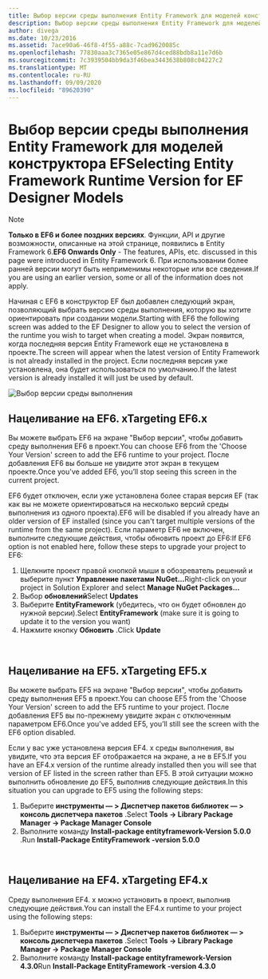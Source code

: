 ```yaml
---
title: Выбор версии среды выполнения Entity Framework для моделей конструктора EF — EF6
description: Выбор версии среды выполнения Entity Framework для моделей конструктора EF в Entity Framework 6
author: divega
ms.date: 10/23/2016
ms.assetid: 7ace90a6-46f8-4f55-a88c-7cad9620085c
ms.openlocfilehash: 77830aaa3c7365e05e867d4ced88bdb8a11e7d6b
ms.sourcegitcommit: 7c3939504bb9da3f46bea3443638b808c04227c2
ms.translationtype: MT
ms.contentlocale: ru-RU
ms.lasthandoff: 09/09/2020
ms.locfileid: "89620390"
---
```

# <a name="selecting-entity-framework-runtime-version-for-ef-designer-models"></a><span data-ttu-id="2f908-103">Выбор версии среды выполнения Entity Framework для моделей конструктора EF</span><span class="sxs-lookup"><span data-stu-id="2f908-103">Selecting Entity Framework Runtime Version for EF Designer Models</span></span>
> [!NOTE]
> <span data-ttu-id="2f908-104">**Только в EF6 и более поздних версиях**. Функции, API и другие возможности, описанные на этой странице, появились в Entity Framework 6.</span><span class="sxs-lookup"><span data-stu-id="2f908-104">**EF6 Onwards Only** - The features, APIs, etc. discussed in this page were introduced in Entity Framework 6.</span></span> <span data-ttu-id="2f908-105">При использовании более ранней версии могут быть неприменимы некоторые или все сведения.</span><span class="sxs-lookup"><span data-stu-id="2f908-105">If you are using an earlier version, some or all of the information does not apply.</span></span>

<span data-ttu-id="2f908-106">Начиная с EF6 в конструктор EF был добавлен следующий экран, позволяющий выбрать версию среды выполнения, которую вы хотите ориентировать при создании модели.</span><span class="sxs-lookup"><span data-stu-id="2f908-106">Starting with EF6 the following screen was added to the EF Designer to allow you to select the version of the runtime you wish to target when creating a model.</span></span> <span data-ttu-id="2f908-107">Экран появится, когда последняя версия Entity Framework еще не установлена в проекте.</span><span class="sxs-lookup"><span data-stu-id="2f908-107">The screen will appear when the latest version of Entity Framework is not already installed in the project.</span></span> <span data-ttu-id="2f908-108">Если последняя версия уже установлена, она будет использоваться по умолчанию.</span><span class="sxs-lookup"><span data-stu-id="2f908-108">If the latest version is already installed it will just be used by default.</span></span>

![Выбор версии среды выполнения](~/ef6/media/screen.png)

## <a name="targeting-ef6x"></a><span data-ttu-id="2f908-110">Нацеливание на EF6. x</span><span class="sxs-lookup"><span data-stu-id="2f908-110">Targeting EF6.x</span></span>

<span data-ttu-id="2f908-111">Вы можете выбрать EF6 на экране "Выбор версии", чтобы добавить среду выполнения EF6 в проект.</span><span class="sxs-lookup"><span data-stu-id="2f908-111">You can choose EF6 from the 'Choose Your Version' screen to add the EF6 runtime to your project.</span></span> <span data-ttu-id="2f908-112">После добавления EF6 вы больше не увидите этот экран в текущем проекте.</span><span class="sxs-lookup"><span data-stu-id="2f908-112">Once you've added EF6, you’ll stop seeing this screen in the current project.</span></span>

<span data-ttu-id="2f908-113">EF6 будет отключен, если уже установлена более старая версия EF (так как вы не можете ориентироваться на несколько версий среды выполнения из одного проекта).</span><span class="sxs-lookup"><span data-stu-id="2f908-113">EF6 will be disabled if you already have an older version of EF installed (since you can't target multiple versions of the runtime from the same project).</span></span> <span data-ttu-id="2f908-114">Если параметр EF6 не включен, выполните следующие действия, чтобы обновить проект до EF6:</span><span class="sxs-lookup"><span data-stu-id="2f908-114">If EF6 option is not enabled here, follow these steps to upgrade your project to EF6:</span></span>

1.  <span data-ttu-id="2f908-115">Щелкните проект правой кнопкой мыши в обозреватель решений и выберите пункт **Управление пакетами NuGet...**</span><span class="sxs-lookup"><span data-stu-id="2f908-115">Right-click on your project in Solution Explorer and select **Manage NuGet Packages...**</span></span>
2.  <span data-ttu-id="2f908-116">Выбор **обновлений**</span><span class="sxs-lookup"><span data-stu-id="2f908-116">Select **Updates**</span></span>
3.  <span data-ttu-id="2f908-117">Выберите **EntityFramework** (убедитесь, что он будет обновлен до нужной версии).</span><span class="sxs-lookup"><span data-stu-id="2f908-117">Select **EntityFramework** (make sure it is going to update it to the version you want)</span></span>
4.  <span data-ttu-id="2f908-118">Нажмите кнопку **Обновить** .</span><span class="sxs-lookup"><span data-stu-id="2f908-118">Click **Update**</span></span>

 

## <a name="targeting-ef5x"></a><span data-ttu-id="2f908-119">Нацеливание на EF5. x</span><span class="sxs-lookup"><span data-stu-id="2f908-119">Targeting EF5.x</span></span>

<span data-ttu-id="2f908-120">Вы можете выбрать EF5 на экране "Выбор версии", чтобы добавить среду выполнения EF5 в проект.</span><span class="sxs-lookup"><span data-stu-id="2f908-120">You can choose EF5 from the 'Choose Your Version' screen to add the EF5 runtime to your project.</span></span> <span data-ttu-id="2f908-121">После добавления EF5 вы по-прежнему увидите экран с отключенным параметром EF6.</span><span class="sxs-lookup"><span data-stu-id="2f908-121">Once you've added EF5, you’ll still see the screen with the EF6 option disabled.</span></span>

<span data-ttu-id="2f908-122">Если у вас уже установлена версия EF4. x среды выполнения, вы увидите, что эта версия EF отображается на экране, а не в EF5.</span><span class="sxs-lookup"><span data-stu-id="2f908-122">If you have an EF4.x version of the runtime already installed then you will see that version of EF listed in the screen rather than EF5.</span></span> <span data-ttu-id="2f908-123">В этой ситуации можно выполнить обновление до EF5, выполнив следующие действия.</span><span class="sxs-lookup"><span data-stu-id="2f908-123">In this situation you can upgrade to EF5 using the following steps:</span></span>

1.  <span data-ttu-id="2f908-124">Выберите **инструменты — &gt; Диспетчер пакетов библиотек — &gt; консоль диспетчера пакетов** .</span><span class="sxs-lookup"><span data-stu-id="2f908-124">Select **Tools -&gt; Library Package Manager -&gt; Package Manager Console**</span></span>
2.  <span data-ttu-id="2f908-125">Выполните команду **Install-package entityframework-Version 5.0.0** .</span><span class="sxs-lookup"><span data-stu-id="2f908-125">Run **Install-Package EntityFramework -version 5.0.0**</span></span>

 

## <a name="targeting-ef4x"></a><span data-ttu-id="2f908-126">Нацеливание на EF4. x</span><span class="sxs-lookup"><span data-stu-id="2f908-126">Targeting EF4.x</span></span>

<span data-ttu-id="2f908-127">Среду выполнения EF4. x можно установить в проект, выполнив следующие действия.</span><span class="sxs-lookup"><span data-stu-id="2f908-127">You can install the EF4.x runtime to your project using the following steps:</span></span>

1.  <span data-ttu-id="2f908-128">Выберите **инструменты — &gt; Диспетчер пакетов библиотек — &gt; консоль диспетчера пакетов** .</span><span class="sxs-lookup"><span data-stu-id="2f908-128">Select **Tools -&gt; Library Package Manager -&gt; Package Manager Console**</span></span>
2.  <span data-ttu-id="2f908-129">Выполните команду **Install-package entityframework-Version 4.3.0**</span><span class="sxs-lookup"><span data-stu-id="2f908-129">Run **Install-Package EntityFramework -version 4.3.0**</span></span>
